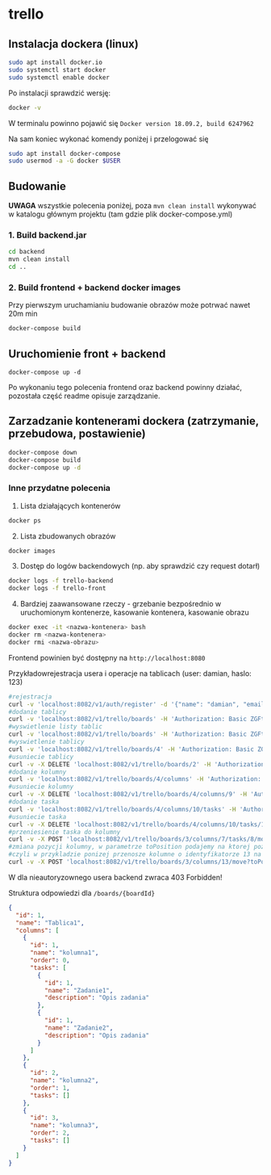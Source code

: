 # trello
## Instalacja dockera (linux)
```bash
sudo apt install docker.io
sudo systemctl start docker
sudo systemctl enable docker
```
Po instalacji sprawdzić wersję:
```bash
docker -v
```
W terminalu powinno pojawić się `Docker version 18.09.2, build 6247962`

Na sam koniec wykonać komendy poniżej i przelogować się
```bash
sudo apt install docker-compose
sudo usermod -a -G docker $USER
```

## Budowanie

**UWAGA** wszystkie polecenia poniżej, poza `mvn clean install` wykonywać w katalogu głównym projektu (tam gdzie plik docker-compose.yml)

### 1. Build backend.jar

```bash
cd backend
mvn clean install
cd ..
```

### 2. Build frontend + backend  docker images
Przy pierwszym uruchamianiu budowanie obrazów może potrwać nawet 20m min
```bash
docker-compose build
```
## Uruchomienie front + backend
```
docker-compose up -d
```

Po wykonaniu tego polecenia frontend oraz backend powinny działać, pozostała część readme opisuje zarządzanie.

## Zarzadzanie kontenerami dockera (zatrzymanie, przebudowa, postawienie)
```bash
docker-compose down
docker-compose build
docker-compose up -d
```
### Inne przydatne polecenia
1. Lista działających kontenerów
```bash
docker ps
```

2. Lista zbudowanych obrazów
```bash
docker images
```
3. Dostęp do logów backendowych (np. aby sprawdzić czy request dotarł)
```bash
docker logs -f trello-backend
docker logs -f trello-front
```
4. Bardziej zaawansowane rzeczy - grzebanie bezpośrednio w uruchomionym kontenerze, kasowanie kontenera, kasowanie obrazu
```bash
docker exec -it <nazwa-kontenera> bash
docker rm <nazwa-kontenera>
docker rmi <nazwa-obrazu>
```



Frontend powinien być dostępny na `http://localhost:8080`  

Przykładowrejestracja usera i operacje na tablicach (user: damian, haslo: 123)
```bash
#rejestracja
curl -v 'localhost:8082/v1/auth/register' -d '{"name": "damian", "email": "damian@gmail.com", "password": "123", "repeatPassword": "123"}'
#dodanie tablicy
curl -v 'localhost:8082/v1/trello/boards' -H 'Authorization: Basic ZGFtaWFuOjEyMw==' -d '{"name":"tabliczka"}'
#wyswietlenie listy tablic
curl -v 'localhost:8082/v1/trello/boards' -H 'Authorization: Basic ZGFtaWFuOjEyMw=='
#wyswietlenie tablicy
curl -v 'localhost:8082/v1/trello/boards/4' -H 'Authorization: Basic ZGFtaWFuOjEyMw=='
#usuniecie tablicy
curl -v -X DELETE 'localhost:8082/v1/trello/boards/2' -H 'Authorization: Basic ZGFtaWFuOjEyMw=='
#dodanie kolumny
curl -v 'localhost:8082/v1/trello/boards/4/columns' -H 'Authorization: Basic ZGFtaWFuOjEyMw==' -d '{"name":"kolumna1"}'
#usuniecie kolumny
curl -v -X DELETE 'localhost:8082/v1/trello/boards/4/columns/9' -H 'Authorization: Basic ZGFtaWFuOjEyMw=='
#dodanie taska
curl -v 'localhost:8082/v1/trello/boards/4/columns/10/tasks' -H 'Authorization: Basic ZGFtaWFuOjEyMw==' -d '{"name":"task12", "description":"opis taska"}'
#usuniecie taska
curl -v -X DELETE 'localhost:8082/v1/trello/boards/4/columns/10/tasks/11' -H 'Authorization: Basic ZGFtaWFuOjEyMw=='
#przeniesienie taska do kolumny
curl -v -X POST 'localhost:8082/v1/trello/boards/3/columns/7/tasks/8/move?toColumn=9' -H 'Authorization: Basic ZGFtaWFuOjEyMw=='
#zmiana pozycji kolumny, w parametrze toPosition podajemy na ktorej pozycji dana kolumna ma sie znalezc zaczynajac od zera
#czyli w przykladzie ponizej przenosze kolumne o identyfikatorze 13 na pozycje 0, czyli poczatek listy
curl -v -X POST 'localhost:8082/v1/trello/boards/3/columns/13/move?toPosition=0' -H 'Authorization: Basic ZGFtaWFuOjEyMw=='
```
W dla nieautoryzownego usera backend zwraca 403 Forbidden!

Struktura odpowiedzi dla `/boards/{boardId}`
```json
{
  "id": 1,
  "name": "Tablica1",
  "columns": [
    {
      "id": 1,
      "name": "kolumna1",
      "order": 0,
      "tasks": [
        {
          "id": 1,
          "name": "Zadanie1",
          "description": "Opis zadania"
        },
        {
          "id": 1,
          "name": "Zadanie2",
          "description": "Opis zadania"
        }
      ]
    },
    {
      "id": 2,
      "name": "kolumna2",
      "order": 1,
      "tasks": []
    },
    {
      "id": 3,
      "name": "kolumna3",
      "order": 2,
      "tasks": []
    }
  ]
}
```
